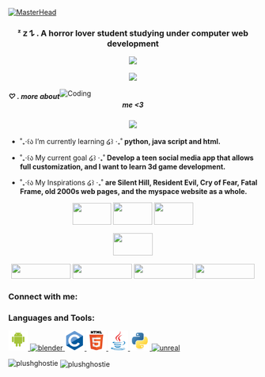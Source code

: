 [![MasterHead](linkimageimao)](https://github.com/plushghostie)

<h3 align="center"> ᶻ 𝗓 𐰁 . A horror lover student studying under computer web development</h3> <p align="center"> <img src="https://media.discordapp.net/attachments/1194737908381397139/1198546993753096292/IMG_7387.gif"> </p>

<p align="center"> <img src="https://media.discordapp.net/attachments/1194737908381397139/1198582959096221696/IMG_3620.jpg?ex=65bf6e5e&is=65acf95e&hm=9ec3a02998d3e052b03e39612e1f5bc3ac9c845b60980167a5d412dca4ad75cb&"> </p>

<img align="right" alt="Coding" width="400" src="https://camo.githubusercontent.com/c1e2001a428c33df2d9edc842ed1c8c860c51245744beb083e3c4d2f12a244ef/68747470733a2f2f6d656469612e646973636f72646170702e6e65742f6174746163686d656e74732f313139343733373930383338313339373133392f313139383532373439363731393731323239372f556e7469746c6564315f32303234303132313032313933322e706e67">

<h5 align="center"> ♡ . more about me <3 </h5>

<p align="center"> <img src="https://media.discordapp.net/attachments/1025549489525760126/1079998236435169280/rosa-byDuffzin-1-1-1.gif"> </p>

- ˚₊‧꒰ა I’m currently learning ໒꒱ ‧₊˚ **python, java script and html.**

- ˚₊‧꒰ა My current goal ໒꒱ ‧₊˚ **Develop a teen social media app that allows full customization, and I want to learn 3d game development.**

- ˚₊‧꒰ა My Inspirations ໒꒱ ‧₊˚ **are Silent Hill, Resident Evil, Cry of Fear, Fatal Frame, old 2000s web pages, and the myspace website as a whole.**

<div><center>

<img src="https://media.discordapp.net/attachments/1194737908381397139/1198542195171545218/Untitled2_20240121031745.png" class="fr-fic fr-dii" width="78" height="44.1406">

<img src="https://media.discordapp.net/attachments/1194737908381397139/1198542195922321469/Untitled2_20240121031742.png" class="fr-fic fr-dii" width="79" height="44.7031">

<img src="https://media.discordapp.net/attachments/1194737908381397139/1198542196887007262/IMG_3910.png" class="fr-fic fr-dii" width="79" height="44.7031">

<img src="https://media.discordapp.net/attachments/1194737908381397139/1198542196417245224/Untitled2_20240121031740.png" class="fr-fic fr-dii" width="80" height="45.2812"></span></span></p><p><span style="color: #e0f799;">

</center>

<div><center>

<img src="https://media.discordapp.net/attachments/1194737908381397139/1198520469654098010/dd85byt-00192981-e259-4bd0-99b3-c88d0d349706.gif" width="120" height="30">

<img src="https://media.discordapp.net/attachments/1194737908381397139/1198520470618787931/toys.gif" width="120" height="30">

<img src="https://media.discordapp.net/attachments/1194737908381397139/1198520470312599612/dreamy.gif" width="120" height="30">

<img src="https://media.discordapp.net/attachments/1194737908381397139/1198520470010601542/defm5bu-9f182a17-4353-4ac9-9ba5-54814c7bff69.gif" width="120" height="30">

</center>

<h3 align="left">Connect with me:</h3>
<p align="left">
</p>

<h3 align="left">Languages and Tools:</h3>
<p align="left"> <a href="https://developer.android.com" target="_blank" rel="noreferrer"> <img src="https://raw.githubusercontent.com/devicons/devicon/master/icons/android/android-original-wordmark.svg" alt="android" width="40" height="40"/> </a> <a href="https://www.blender.org/" target="_blank" rel="noreferrer"> <img src="https://download.blender.org/branding/community/blender_community_badge_white.svg" alt="blender" width="40" height="40"/> </a> <a href="https://www.cprogramming.com/" target="_blank" rel="noreferrer"> <img src="https://raw.githubusercontent.com/devicons/devicon/master/icons/c/c-original.svg" alt="c" width="40" height="40"/> </a> <a href="https://www.w3.org/html/" target="_blank" rel="noreferrer"> <img src="https://raw.githubusercontent.com/devicons/devicon/master/icons/html5/html5-original-wordmark.svg" alt="html5" width="40" height="40"/> </a> <a href="https://www.java.com" target="_blank" rel="noreferrer"> <img src="https://raw.githubusercontent.com/devicons/devicon/master/icons/java/java-original.svg" alt="java" width="40" height="40"/> </a> <a href="https://www.python.org" target="_blank" rel="noreferrer"> <img src="https://raw.githubusercontent.com/devicons/devicon/master/icons/python/python-original.svg" alt="python" width="40" height="40"/> </a> <a href="https://unrealengine.com/" target="_blank" rel="noreferrer"> <img src="https://raw.githubusercontent.com/kenangundogan/fontisto/036b7eca71aab1bef8e6a0518f7329f13ed62f6b/icons/svg/brand/unreal-engine.svg" alt="unreal" width="40" height="40"/> </a> </p>

<p><img align="left" src="https://github-readme-stats.vercel.app/api/top-langs?username=plushghostie&show_icons=true&locale=en&layout=compact" alt="plushghostie" /></p>

<p>&nbsp;<img align="center" src="https://github-readme-stats.vercel.app/api?username=plushghostie&show_icons=true&locale=en" alt="plushghostie" /></p>
